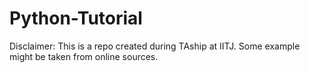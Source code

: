 # Python-Tutorial
Disclaimer:  This is a repo created during TAship at IITJ.  Some example might be taken from online sources. 
